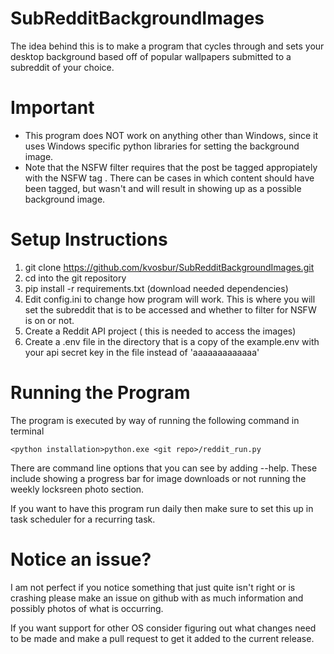 # SubRedditBackgroundImages
The idea behind this is to make a program that cycles through and sets your desktop background based off of popular wallpapers submitted to a subreddit of your choice.

# Important
 - This program does NOT work on anything other than Windows, since it uses Windows specific
 python libraries for setting the background image.
 - Note that the NSFW filter requires that the post be tagged appropiately with the NSFW tag
. There can be cases in which content should have been tagged, but wasn't and will result in showing
up as a possible background image.

# Setup Instructions
1. git clone https://github.com/kvosbur/SubRedditBackgroundImages.git
2. cd into the git repository
3. pip install -r requirements.txt (download needed dependencies)
4. Edit config.ini to change how program will work. This is where you will set the subreddit that is to be accessed and whether
to filter for NSFW is on or not. 
5. Create a Reddit API project ( this is needed to access the images)
6. Create a .env file in the directory that is a copy of the example.env with your api secret key in the file instead of 'aaaaaaaaaaaaa'

# Running the Program
The program is executed by way of running the following command in terminal 

`<python installation>python.exe <git repo>/reddit_run.py`  

There are command line options that you can see by adding --help.
These include showing a progress bar for image downloads or not running the weekly locksreen photo section.

If you want to have this program run daily then make sure to set this up in task scheduler for a recurring task.

# Notice an issue?
I am not perfect if you notice something that just quite isn't right or is crashing please make
an issue on github with as much information and possibly photos of what is occurring. 

If you want support for other OS consider figuring out what changes need to be made and make a pull request to get it added 
to the current release.





